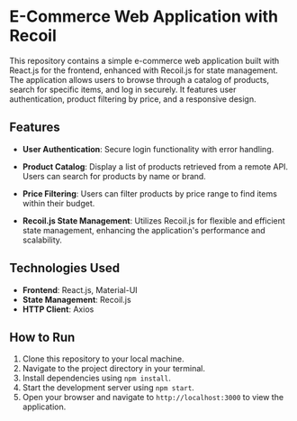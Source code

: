 # E-Commerce Web Application with Recoil

This repository contains a simple e-commerce web application built with React.js for the frontend, enhanced with Recoil.js for state management. The application allows users to browse through a catalog of products, search for specific items, and log in securely. It features user authentication, product filtering by price, and a responsive design.


## Features

- **User Authentication**: Secure login functionality with error handling.
  
- **Product Catalog**: Display a list of products retrieved from a remote API. Users can search for products by name or brand.
  
- **Price Filtering**: Users can filter products by price range to find items within their budget.
  
- **Recoil.js State Management**: Utilizes Recoil.js for flexible and efficient state management, enhancing the application's performance and scalability.

## Technologies Used

- **Frontend**: React.js, Material-UI
- **State Management**: Recoil.js
- **HTTP Client**: Axios

## How to Run

1. Clone this repository to your local machine.
2. Navigate to the project directory in your terminal.
3. Install dependencies using `npm install`.
4. Start the development server using `npm start`.
5. Open your browser and navigate to `http://localhost:3000` to view the application.



